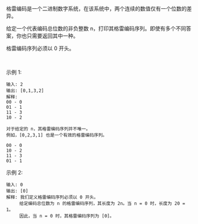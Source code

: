 格雷编码是一个二进制数字系统，在该系统中，两个连续的数值仅有一个位数的差异。

给定一个代表编码总位数的非负整数 n，打印其格雷编码序列。即使有多个不同答案，你也只需要返回其中一种。

格雷编码序列必须以 0 开头。

 

示例 1:

    输入: 2
    输出: [0,1,3,2]
    解释:
    00 - 0
    01 - 1
    11 - 3
    10 - 2
    
    对于给定的 n，其格雷编码序列并不唯一。
    例如，[0,2,3,1] 也是一个有效的格雷编码序列。
    
    00 - 0
    10 - 2
    11 - 3
    01 - 1
示例 2:

    输入: 0
    输出: [0]
    解释: 我们定义格雷编码序列必须以 0 开头。
         给定编码总位数为 n 的格雷编码序列，其长度为 2n。当 n = 0 时，长度为 20 = 1。
         因此，当 n = 0 时，其格雷编码序列为 [0]。

